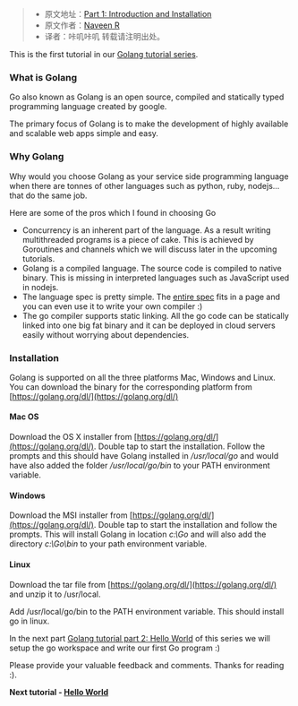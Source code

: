 > * 原文地址：[Part 1: Introduction and Installation](https://golangbot.com/golang-tutorial-part-1-introduction-and-installation/)
> * 原文作者：[Naveen R](https://golangbot.com/about/)
> * 译者：咔叽咔叽
转载请注明出处。

This is the first tutorial in our [Golang tutorial series](https://golangbot.com/learn-golang-series/).

### What is Golang

Go also known as Golang is an open source, compiled and statically typed programming language created by google.

The primary focus of Golang is to make the development of highly available and scalable web apps simple and easy.

### Why Golang

Why would you choose Golang as your service side programming language when there are tonnes of other languages such as python, ruby, nodejs... that do the same job.

Here are some of the pros which I found in choosing Go

*   Concurrency is an inherent part of the language. As a result writing multithreaded programs is a piece of cake. This is achieved by Goroutines and channels which we will discuss later in the upcoming tutorials.
*   Golang is a compiled language. The source code is compiled to native binary. This is missing in interpreted languages such as JavaScript used in nodejs.
*   The language spec is pretty simple. The [entire spec](https://golang.org/ref/spec) fits in a page and you can even use it to write your own compiler :)
*   The go compiler supports static linking. All the go code can be statically linked into one big fat binary and it can be deployed in cloud servers easily without worrying about dependencies.

### Installation

Golang is supported on all the three platforms Mac, Windows and Linux. You can download the binary for the corresponding platform from [https://golang.org/dl/](https://golang.org/dl/)

#### Mac OS

Download the OS X installer from [https://golang.org/dl/](https://golang.org/dl/). Double tap to start the installation. Follow the prompts and this should have Golang installed in _/usr/local/go_ and would have also added the folder _/usr/local/go/bin_ to your PATH environment variable.

#### Windows

Download the MSI installer from [https://golang.org/dl/](https://golang.org/dl/). Double tap to start the installation and follow the prompts. This will install Golang in location _c:\\Go_ and will also add the directory _c:\\Go\\bin_ to your path environment variable.

#### Linux

Download the tar file from [https://golang.org/dl/](https://golang.org/dl/) and unzip it to /usr/local.

Add /usr/local/go/bin to the PATH environment variable. This should install go in linux.

In the next part [Golang tutorial part 2: Hello World](https://golangbot.com/hello-world/) of this series we will setup the go workspace and write our first Go program :)

Please provide your valuable feedback and comments. Thanks for reading :).

**Next tutorial - [Hello World](https://golangbot.com/hello-world/)**